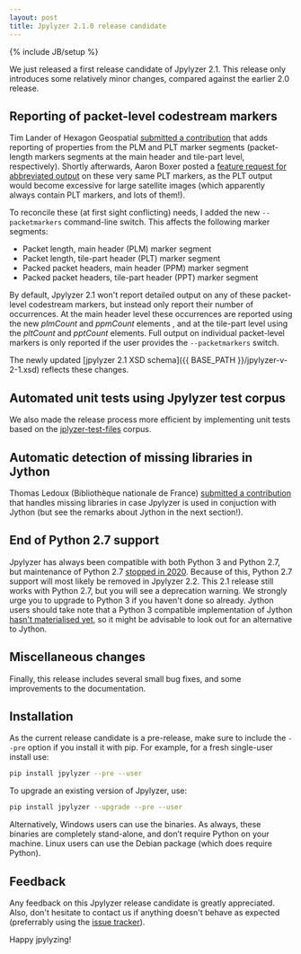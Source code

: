 ```yaml
---
layout: post
title: Jpylyzer 2.1.0 release candidate
---
```

{% include JB/setup %}

We just released a first release candidate of Jpylyzer 2.1. This release only introduces some relatively minor changes, compared against the earlier 2.0 release.

## Reporting of packet-level codestream markers

Tim Lander of Hexagon Geospatial [submitted a contribution](https://github.com/openpreserve/jpylyzer/pull/170) that adds reporting of properties from the PLM and PLT marker segments (packet-length markers segments at the main header and tile-part level, respectively). Shortly afterwards, Aaron Boxer posted a [feature request for abbreviated output](https://github.com/openpreserve/jpylyzer/issues/185) on these very same PLT markers, as the PLT output would become excessive for large satellite images (which apparently always contain PLT markers, and lots of them!). 

To reconcile these (at first sight conflicting) needs, I added the new `--packetmarkers` command-line switch. This affects the following marker segments:

- Packet length, main header (PLM) marker segment
- Packet length, tile-part header (PLT) marker segment
- Packed packet headers, main header (PPM) marker segment
- Packed packet headers, tile-part header (PPT) marker segment

 By default, Jpylyzer 2.1 won't report detailed output on any of these packet-level codestream markers, but instead only report their number of occurrences. At the main header level these occurrences are reported using the new *plmCount* and *ppmCount* elements , and at the tile-part level using the *pltCount* and *pptCount* elements. Full output on individual packet-level markers is only reported if the user provides the `--packetmarkers` switch.

The newly updated [jpylyzer 2.1 XSD schema]({{ BASE_PATH }}/jpylyzer-v-2-1.xsd) reflects these changes.

## Automated unit tests using Jpylyzer test corpus

We also made the release process more efficient by implementing unit tests based on the [jplyzer-test-files](https://github.com/openpreserve/jpylyzer-test-files) corpus.

## Automatic detection of missing libraries in Jython

Thomas Ledoux (Bibliothèque nationale de France) [submitted a contribution](https://github.com/openpreserve/jpylyzer/commit/6d2087fa8c0b61a432cc099a18909b1acccab16a) that handles missing libraries in case Jpylyzer is used in conjuction with Jython (but see the remarks about Jython in the next section!).

## End of Python 2.7 support

Jpylyzer has always been compatible with both Python 3 and Python 2.7, but maintenance of Python 2.7 [stopped in 2020](https://pythonclock.org/). Because of this, Python 2.7 support will most likely be removed in Jpylyzer 2.2. This 2.1 release still works with Python 2.7, but you will see a deprecation warning. We strongly urge you to upgrade to Python 3 if you haven't done so already. Jython users should take note that a Python 3 compatible implementation of Jython [hasn't materialised yet](https://github.com/jython/jython/issues/24), so it might be advisable to look out for an alternative to Jython.

## Miscellaneous changes

Finally, this release includes several small bug fixes, and some improvements to the documentation.

## Installation

As the current release candidate is a pre-release, make sure to include the `--pre` option if you install it with pip. For example, for a fresh single-user install use: 

```bash
pip install jpylyzer --pre --user
```

To upgrade an existing version of Jpylyzer, use:

```bash
pip install jpylyzer --upgrade --pre --user
```

Alternatively, Windows users can use the binaries. As always, these binaries are completely stand-alone, and don’t require Python on your machine. Linux users can use the Debian package (which does require Python).

## Feedback

Any feedback on this Jpylyzer release candidate is greatly appreciated. Also, don't hesitate to contact us if anything doesn't behave as expected (preferrably using the [issue tracker](https://github.com/openpreserve/jpylyzer/issues)).

Happy jpylyzing!
